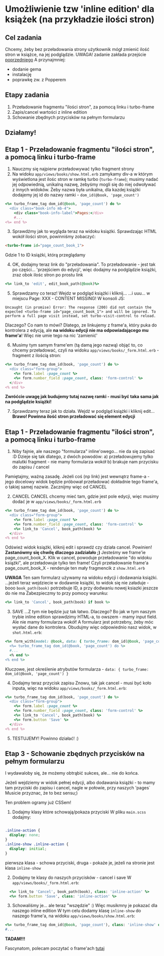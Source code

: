 # Umożliwienie tzw 'inline edition' dla książek (na przykładzie ilości stron)

## Cel zadania

Chcemy, żeby bez przeładowania strony użytkownik mógł zmienić ilość stron w książce, na jej podglądzie.
UWAGA! zadanie zakłada przejście [poprzedniego](https://github.com/infakt/workshops_2023_basic_app/pull/31/files?short_path=2a48237#diff-2a48237ae080365745b1b88d04dc12673515ba2cb16377dcd13df82d795033a5)
A przynajmniej:
* dodanie gema
* instalację
* poprawkę zw. z Popperem

## Etapy zadania

1. Przeładowanie fragmentu "ilości stron", za pomocą linku i turbo-frame
2. Zapis/cancel wartości z inline edition
3. Schowanie zbędnych przycisków na pełnym formularzu


## Działamy!

## Etap 1 - Przeładowanie fragmentu "ilości stron", a pomocą linku i turbo-frame

1. Nauczmy się najpierw przeładowywać tylko fragment strony
2. Na widoku `app/views/books/show.html.erb` zamykamy div-a w którym wyświetlona jest ilośc stron w ramkę turbo (`turbo-frame`); musimy nadać jej odpowiednią, unikalną nazwę, żebyśmy mogli się do niej odwoływać z innych widoków.
Żeby nazwa była unikalna, dla kazdej książki dodajemy jej id do nazwy ramki - `dom_id(@book, 'page_count')`

```ruby
<%= turbo_frame_tag dom_id(@book, 'page_count') do %>
  <div class="book-info mb-4">
    <div class="book-info-label">Pages:</div>
    #...
<%= end %>
```

3. Sprawdźmy jak to wygląda teraz na widoku książki. Sprawdzając HTML wokół ilości stron, powinniśmy zobaczyć:
```html
<turbo-frame id="page_count_book_1">
```
Gdzie 1 to ID książki, którą przeglądamy

4. OK, dodajmy teraz link do "przeładowania". 
To przeładowanie - jest tak po części... 'przejściem do edycji', więc dodajmy na podglądzie książki, zraz obok ilośc stron po prostu link
```ruby
<%= link_to 'edit', edit_book_path(@book)%>
```

5. Sprawdzamy co teraz! Wejdz w podgląd książki i kliknij...
...i uuu... w miejscu Page: XXX - CONTENT MISSING!
W konsoli JS:
```
Uncaught (in promise) Error: The response (200) did not contain the expected <turbo-frame id="page_count_book_1"> and will be ignored. To perform a full page visit instead, set turbo-visit-control to reload.
```
 
Dlaczego? Co nam to mówi?
Dlatego, ze linkujemy z frame'a, który puka do kontrolera z edycją, ale **na widoku edycji nie ma odpowiadającego mu frame'a**!
Więc nie umie tego na nic 'zamienić'

6. Musimy tym samym frame'em  (tą damą jego nazwą) objąć to, co chcemy przeładować, czyli na widoku `app/views/books/_form.html.erb` - fragment z ilością stron:
```ruby
<%= turbo_frame_tag dom_id(book, 'page_count') do %>
  <div class="form-group">
    <%= form.label :page_count %>
    <%= form.number_field :page_count, class: 'form-control' %>
  </div>
<% end %>
```
**Zwróćcie uwagę jak budujemy tutaj nazwę ramki - musi być taka sama jak na podglądzie książki!**

7. Sprawdzamy teraz jak to działa. Wejdź w podgląd książki i kliknij edit...
**Brawo! Powinna ilość stron przeładować się element edycji**

## Etap 1 - Przeładowanie fragmentu "ilości stron", a pomocą linku i turbo-frame

1. Niby fajnie, ale naszego "formularza" inline'owego... nie da się zapisać :D
Dzieje się tak dlatego, z dwóch powodów:
a) przeładowujemy tylko malutki fragment - nie mamy formularza wokół
b) brakuje nam przycisku do zapisu / cancel

Pamiętajmy, ważną zasadę. Jeżeli coś (np link) jest wewnątrz frame-a - jego docelowy widok będzie próbował przeładować dokładnie tego frame'a, o takiej samej nazwie.
Zacznijmy więc od CANCEL

2. CANCEL
CANCEL chcemy mieć tam, gdzie jest pole edycji, więc musimy dodać je w `app/views/books/_form.html.erb`
```ruby
<%= turbo_frame_tag dom_id(book, 'page_count') do %>
  <div class="form-group">
    <%= form.label :page_count %>
    <%= form.number_field :page_count, class: 'form-control' %>
    <%= link_to 'Cancel', book_path(book) %>
  </div>
<% end %>
```
Odśwież widok książki, kliknij edit i sprawdź czy działa cancel. Powinien!
__Zastanówmy się chwilę dlaczego zadziałało ;)__
Jesteśmy we frame'ie page_count_book_X.
Klik w cancel, powoduje przeładowanie "do widoku książki", ale przeładowuje tylko ten frame!
Czyli przeładowanie frame'a page_count_book_X - renderuje ten mały fragmencik z `show.html.erb`

**UWAGA**
Ten sam formularz używamy na widoku edycji i dodawania książki.
...jeżeli teraz wejdziecie w dodawnie książki, to widok się nie załaduje - booo `book_path(book)` potrzebuje ID, a przy dodwaniu nowej ksiazki jeszcze do nie ma
Zabezpieczmy to przy pomocy warunku:
```ruby
<%= link_to 'Cancel', book_path(book) if book %>
```

3. SAVE
...Z tym nie będzie juz tak łatwo. Dlaczego? Bo jak w tym naszym trybie inline edition sprawdzimy HTML-a, to owszem - mamy input field. Ale nie mamy formularza wokół!
A formularz jest potrzebny, żeby móc wysłać dane do kontrolera.
Obudujmy więc odpowiednio nasz widok, w `shot.html.erb`:
```ruby
<%= form_with(model: @book, data: { turbo_frame: dom_id(@book, 'page_count') }) do |form| %>
  <%= turbo_frame_tag dom_id(@book, 'page_count') do %>
  #...
  <% end %>
<% end %>
```
Kluczowe, jest określenie atrybutów formularza - `data: { turbo_frame: dom_id(@book, 'page_count') }`

4. Dodajmy teraz przycisk zapisu
Znowu, tak jak cancel - musi być koło inputa, więc na widoku `app/views/books/_form.html.erb`:
```ruby
<%= turbo_frame_tag dom_id(book, 'page_count') do %>
  <div class="form-group">
    <%= form.label :page_count %>
    <%= form.number_field :page_count, class: 'form-control' %>
    <%= link_to 'Cancel', book_path(book) %>
    <%= form.button 'Save' %>
  </div>
<% end %>
```

5. TESTUJEMY! Powinno działać! :)

## Etap 3 - Schowanie zbędnych przycisków na pełnym formularzu

I wydawaloby się, że możemy obtrąbić sukces, ale... nie do końca.

Jeżeli wejdziemy w widok pełnej edycji, albo dodawania książki - to mamy tam przyciski do zapisu i cancel, nagle w połowie, przy naszych 'pages`
Musicie przyznac, że to bez sensu;)

Ten problem ogramy już CSSem!

1. Dodajmy klasy które schowają/pokaza przyciski
W pliku `main.scss` dodajmy:
```scss

.inline-action {
  display: none;
}
.inline-show .inline-action {
  display: initial;
}
```
pierwsza klasa - schowa przyciski, druga - pokaże je, jeżeli na stronie jest klasa `inline-show`

2. Dodajmy te klasy do naszych przycisków - cancel i save
W `app/views/books/_form.html.erb`:
```ruby
  <%= link_to 'Cancel', book_path(book), class: 'inline-action' %>
  <%= form.button 'Save', class: 'inline-action' %>
```

3. Schowaliśmy je... ale teraz "wszędzie" :) Więc musikmny je pokazać dla naszego inline edition
W tym celu dodamy klasę `inline-show` do naszego frame'a, na widoku `app/views/books/show.html.erb`:
```ruby
<%= turbo_frame_tag dom_id(@book, 'page_count'), class: 'inline-show' do %>
#...
```

**TADAM!!!**

Fascynatom, polecam poczytać o frame'ach [tutaj](https://turbo.hotwired.dev/handbook/frames)
